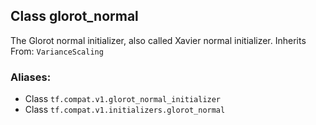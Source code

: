 ## Class glorot_normal
The Glorot normal initializer, also called Xavier normal initializer.
Inherits From: `VarianceScaling`
### Aliases:
- Class `tf.compat.v1.glorot_normal_initializer`
- Class `tf.compat.v1.initializers.glorot_normal`
